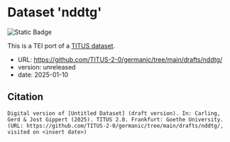 # Dataset 'nddtg'

![Static Badge](https://img.shields.io/badge/TEI_validation-failing-red)

This is a TEI port of a [TITUS dataset](http://titus.uni-frankfurt.de/texte/etcs/germ/mnd/nddtglb/nddtg.htm).

* URL: https://github.com/TITUS-2-0/germanic/tree/main/drafts/nddtg/
* version: unreleased
* date: 2025-01-10

## Citation
```
Digital version of [Untitled Dataset] (draft version). In: Carling, Gerd & Jost Gippert (2025). TITUS 2.0. Frankfurt: Goethe University. (URL: https://github.com/TITUS-2-0/germanic/tree/main/drafts/nddtg/, visited on <insert date>)
```
